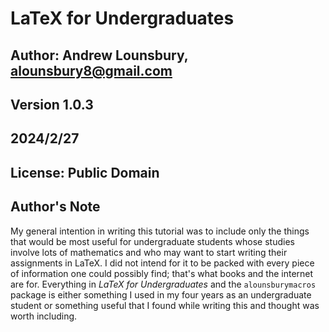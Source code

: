 # LaTeX for Undergraduates
## Author: Andrew Lounsbury, alounsbury8@gmail.com
## Version 1.0.3
## 2024/2/27
## License: Public Domain
## Author's Note

My general intention in writing this tutorial was to include only the things that would be most useful for undergraduate students whose studies involve lots of mathematics and who may want to start writing their assignments in LaTeX. I did not intend for it to be packed with every piece of information one could possibly find; that's what books and the internet are for. Everything in *LaTeX for Undergraduates* and the `alounsburymacros` package is either something I used in my four years as an undergraduate student or something useful that I found while writing this and thought was worth including. 